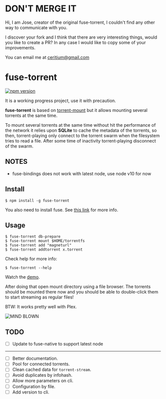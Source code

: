# DON'T MERGE IT

Hi, I am Jose, creator of the original fuse-torrent, I couldn't find any other way to communicate with you.

I discover your fork and I think that there are very interesting things, would you like to create a PR? In any case I would like to copy some of your improvements.

You can email me at ceritium@gmail.com

# fuse-torrent

[![npm version](https://badge.fury.io/js/fuse-torrent.svg)](https://badge.fury.io/js/fuse-torrent)

It is a working progress project, use it with precaution.

**fuse-torrent** is based on [torrent-mount](https://github.com/mafintosh/torrent-mount)
but it allows mounting several torrents at the same time.

To mount several torrents at the same time without hit the performance of the network it relies upon **SQLite** to
cache the metadata of the torrents, so then, torrent-playing only connect to the torrent swarm when the filesystem tries to read a file. After some time of inactivity torrent-playing disconnect of the swarm.

## NOTES
- fuse-bindings does not work with latest node, use node v10 for now

## Install
```
$ npm install -g fuse-torrent
```

You also need to install fuse. See [this link](https://github.com/mafintosh/fuse-bindings#requirements) for more info.

## Usage

```
$ fuse-torrent db-prepare
$ fuse-torrent mount $HOME/torrentfs
$ fuse-torrent add "magneturl"
$ fuse-torrent addtorrent x.torrent
```

Check help for more info:

```
$ fuse-torrent --help
```

Watch the [demo](https://youtu.be/XyFWidfHkYY).

After doing that open mount directory using a file browser. The torrents should be mounted there now and you should be able to double-click them to start streaming as regular files!

BTW: It works pretty well with Plex.

![MIND BLOWN](https://media.giphy.com/media/1AePOBF3JaxKtI96pY/giphy.gif)

## TODO

- [ ] Update to fuse-native to support latest node
- ---
- [ ] Better documentation.
- [ ] Pool for connected torrents.
- [ ] Clean cached data for `torrent-stream`.
- [ ] Avoid duplicates by infohash.
- [ ] Allow more parameters on cli.
- [ ] Configuration by file.
- [ ] Add version to cli.
